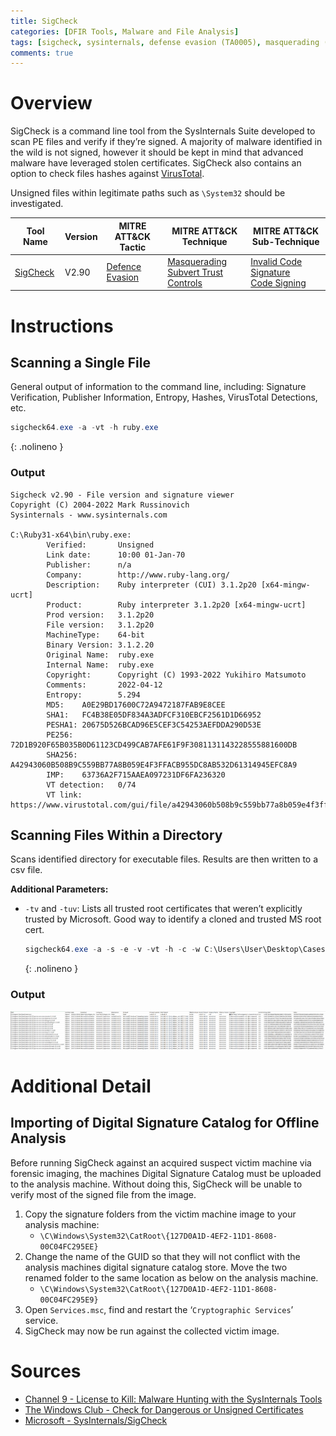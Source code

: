 ```yaml
---
title: SigCheck
categories: [DFIR Tools, Malware and File Analysis]
tags: [sigcheck, sysinternals, defense evasion (TA0005), masquerading (T1036), subvert trust controls (T1553)]
comments: true
---
```


# Overview

SigCheck is a command line tool from the SysInternals Suite developed to scan PE files and verify if they’re signed. A majority of malware identified in the wild is not signed, however it should be kept in mind that advanced malware have leveraged stolen certificates. SigCheck also contains an option to check files hashes against [VirusTotal](https://www.virustotal.com/gui/home/upload).

Unsigned files within legitimate paths such as `\System32` should be investigated.

| Tool Name | Version | MITRE ATT&CK Tactic | MITRE ATT&CK Technique | MITRE ATT&CK Sub-Technique |
| --------- | ------- | ------------------- | ---------------------- | --------------------------
| [SigCheck](https://docs.microsoft.com/en-us/sysinternals/downloads/sigcheck) | V2.90 | [Defence Evasion](https://attack.mitre.org/tactics/TA0005/) | [Masquerading](https://attack.mitre.org/techniques/T1036/)<br> [Subvert Trust Controls](https://attack.mitre.org/techniques/T1553/)| [Invalid Code Signature](https://attack.mitre.org/techniques/T1036/001/)<br> [Code Signing](https://attack.mitre.org/techniques/T1553/002/)|

# Instructions

## Scanning a Single File

General output of information to the command line, including:
Signature Verification, Publisher Information, Entropy, Hashes, VirusTotal Detections, etc.

   ```powershell
   sigcheck64.exe -a -vt -h ruby.exe
   ```
   {: .nolineno }

### Output

```plaintext
Sigcheck v2.90 - File version and signature viewer
Copyright (C) 2004-2022 Mark Russinovich
Sysinternals - www.sysinternals.com

C:\Ruby31-x64\bin\ruby.exe:
        Verified:       Unsigned
        Link date:      10:00 01-Jan-70
        Publisher:      n/a
        Company:        http://www.ruby-lang.org/
        Description:    Ruby interpreter (CUI) 3.1.2p20 [x64-mingw-ucrt]
        Product:        Ruby interpreter 3.1.2p20 [x64-mingw-ucrt]
        Prod version:   3.1.2p20
        File version:   3.1.2p20
        MachineType:    64-bit
        Binary Version: 3.1.2.20
        Original Name:  ruby.exe
        Internal Name:  ruby.exe
        Copyright:      Copyright (C) 1993-2022 Yukihiro Matsumoto
        Comments:       2022-04-12
        Entropy:        5.294
        MD5:    A0E29BD17600C72A9472187FAB9E8CEE
        SHA1:   FC4B38E05DF834A3ADFCF310EBCF2561D1D66952
        PESHA1: 20675D526BCAD96E5CEF3C54253AEFDDA290D53E
        PE256:  72D1B920F65B035B0D61123CD499CAB7AFE61F9F3081131143228555881600DB
        SHA256: A42943060B508B9C559BB77A8B059E4F3FFACB955DC8AB532D61314945EFC8A9
        IMP:    63736A2F715AAEA097231DF6FA236320
        VT detection:   0/74
        VT link:        https://www.virustotal.com/gui/file/a42943060b508b9c559bb77a8b059e4f3ffacb955dc8ab532d61314945efc8a9/detection
```

## Scanning Files Within a Directory

Scans identified directory for executable files. Results are then written to a csv file.

**Additional Parameters:**

- `-tv` and `-tuv`: Lists all trusted root certificates that weren’t explicitly trusted by Microsoft. Good way to identify a cloned and trusted MS root cert.

   ```powershell
   sigcheck64.exe -a -s -e -v -vt -h -c -w C:\Users\User\Desktop\Cases\sigcheck_Case1.csv C:\Program Files\Slack\
   ```
   {: .nolineno }

### Output

![SigCheck .csv Output](/assets/img/posts/DFIR/DFIR_Tools_Execution_SigCheck.png "SigCheck .csv Output")

# Additional Detail

## Importing of Digital Signature Catalog for Offline Analysis

Before running SigCheck against an acquired suspect victim machine via forensic imaging, the machines Digital Signature Catalog must be uploaded to the analysis machine. Without doing this, SigCheck will be unable to verify most of the signed file from the image.

1. Copy the signature folders from the victim machine image to your analysis machine:
   - `\C\Windows\System32\CatRoot\{127D0A1D-4EF2-11D1-8608-00C04FC295EE}`
2. Change the name of the GUID so that they will not conflict with the analysis machines digital signature catalog store. Move the two renamed folder to the same location as below on the analysis machine.
   - `\C\Windows\System32\CatRoot\{127D0A1D-4EF2-11D1-8608-00C04FC295E9}`
3. Open `Services.msc`, find and restart the ‘`Cryptographic Services`’ service.
4. SigCheck may now be run against the collected victim image.

# Sources

- [Channel 9 - License to Kill: Malware Hunting with the SysInternals Tools](https://channel9.msdn.com/events/teched/northamerica/2013/atc-b308#fbid=mb6_bvqq9jj)
- [The Windows Club - Check for Dangerous or Unsigned Certificates](https://www.thewindowsclub.com/sigcheck-unsigned-certificates-windows)
- [Microsoft - SysInternals/SigCheck](https://docs.microsoft.com/en-us/sysinternals/downloads/sigcheck)